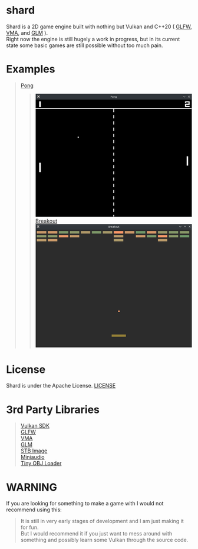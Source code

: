# shard
Shard is a 2D game engine built with nothing but Vulkan and C++20 (
    [GLFW](https://www.glfw.org/),
    [VMA](https://gpuopen.com/vulkan-memory-allocator/),
    and [GLM](https://github.com/g-truc/glm)
).<br>
Right now the engine is still hugely a work in progress, but in its current state
some basic games are still possible without too much pain.

# Examples
> [Pong](examples/pong.cpp)<br>
> > ![Alt text](examples/pong.png "Pong Example")
> [Breakout](examples/breakout.cpp)<br>
> > ![Alt text](examples/breakout.png "Breakout Example")

# License
Shard is under the Apache License. [LICENSE](LICENSE)

# 3rd Party Libraries
> [Vulkan SDK](https://vulkan.lunarg.com/)<br>
> [GLFW](https://www.glfw.org/)<br>
> [VMA](https://gpuopen.com/vulkan-memory-allocator/)<br>
> [GLM](https://github.com/g-truc/glm)<br>
> [STB Image](https://github.com/nothings/stb/blob/master/stb_image.h)<br>
> [Miniaudio](https://github.com/mackron/miniaudio)<br>
> [Tiny OBJ Loader](https://github.com/tinyobjloader/tinyobjloader)

# WARNING
If you are looking for something to make a game with I would not recommend using this:<br>
> It is still in very early stages of development and I am just making it for fun.<br>
But I would recommend it if you just want to mess around with something and possibly learn some
Vulkan through the source code.